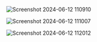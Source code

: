 
![Screenshot 2024-06-12 110910](https://github.com/user-attachments/assets/4585a2a0-2ba3-4bd8-8975-1ede285079a9)

![Screenshot 2024-06-12 111007](https://github.com/user-attachments/assets/80ab26d0-419b-43b3-a1cc-bc0743c1538a)

![Screenshot 2024-06-12 112012](https://github.com/user-attachments/assets/7a869194-fc9c-467e-bb45-b9407bb027b6)
